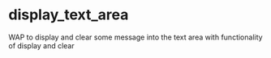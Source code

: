 # display_text_area
WAP to display and clear some message into the text area with functionality of display and clear
